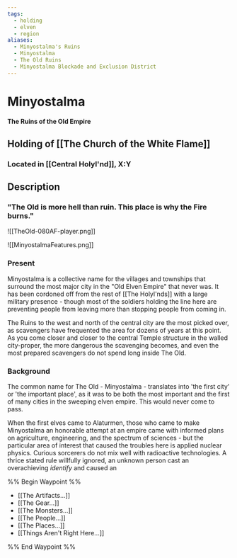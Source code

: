 ```yaml
---
tags:
  - holding
  - elven
  - region
aliases:
  - Minyostalma's Ruins
  - Minyostalma
  - The Old Ruins
  - Minyostalma Blockade and Exclusion District
---
```


# Minyostalma
#### The Ruins of the Old Empire
## Holding of [[The Church of the White Flame]]
### Located in [[Central Holyl'nd]], X:Y
## Description
### "The Old is more hell than ruin. This place is why the Fire burns."
![[TheOld-080AF-player.png]]

![[MinyostalmaFeatures.png]]
### Present
Minyostalma is a collective name for the villages and townships that surround the most major city in the "Old Elven Empire" that never was. It has been cordoned off from the rest of [[The Holyl'nds]] with a large military presence - though most of the soldiers holding the line here are preventing people from leaving more than stopping people from coming in.

The Ruins to the west and north of the central city are the most picked over, as scavengers have frequented the area for dozens of years at this point. As you come closer and closer to the central Temple structure in the walled city-proper, the more dangerous the scavenging becomes, and even the most prepared scavengers do not spend long inside The Old.

### Background
The common name for The Old - Minyostalma - translates into 'the first city' or 'the important place', as it was to be both the most important and the first of many cities in the sweeping elven empire. This would never come to pass. 

When the first elves came to Alaturmen, those who came to make Minyostalma an honorable attempt at an empire came with informed plans on agriculture, engineering, and the spectrum of sciences - but the particular area of interest that caused the troubles here is applied nuclear physics. Curious sorcerers do not mix well with radioactive technologies. A thrice stated rule willfully ignored, an unknown person cast an overachieving *identify* and caused an 




%% Begin Waypoint %%
- [[The Artifacts...]]
- [[The Gear...]]
- [[The Monsters...]]
- [[The People...]]
- [[The Places...]]
- [[Things Aren't Right Here...]]

%% End Waypoint %%